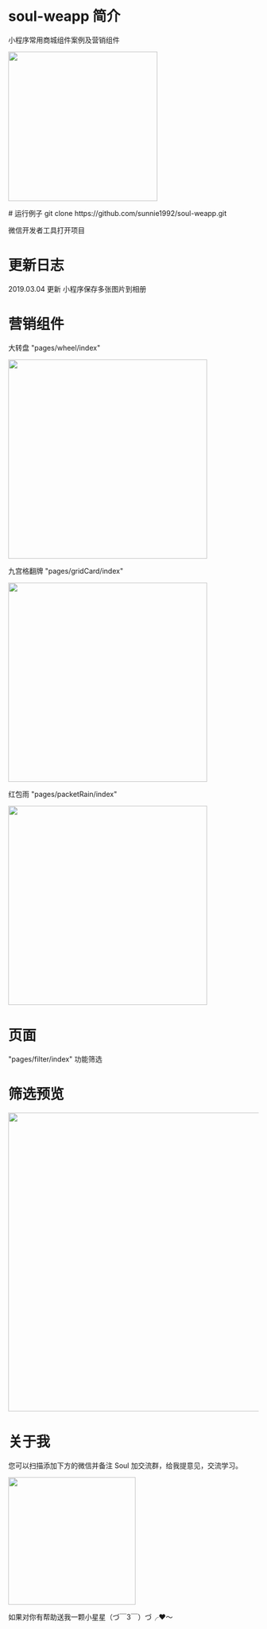 # soul-weapp 简介
小程序常用商城组件案例及营销组件
<p>
  <img src="https://tweapp.top1buyer.com/preview/index.png" width="300"  style="display:inline;">
</p>
# 运行例子
git clone https://github.com/sunnie1992/soul-weapp.git

微信开发者工具打开项目
# 更新日志
2019.03.04 更新 小程序保存多张图片到相册
#  营销组件
<p>
大转盘  "pages/wheel/index"   
</p>
<p>
  <img src="https://tweapp.top1buyer.com/page1.gif" width="400"  style="display:inline;">
</p>
<p>
九宫格翻牌  "pages/gridCard/index"
</p>
<p>
  <img src="https://tweapp.top1buyer.com/page2.gif" width="400"  style="display:inline;">
</p>
<p>
红包雨     "pages/packetRain/index"
</p>
<p>
  <img src="https://tweapp.top1buyer.com/page6.gif" width="400"  style="display:inline;">
</p>

# 页面
"pages/filter/index"      功能筛选

# 筛选预览
<p>
  <img src="https://tweapp.top1buyer.com/page5.gif" width="600"  style="display:inline;">
</p>

# 关于我

您可以扫描添加下方的微信并备注 Soul 加交流群，给我提意见，交流学习。
<p>
  <img src="https://tweapp.top1buyer.com/mine.jpg" width="256" style="display:inline;">
</p>
 
如果对你有帮助送我一颗小星星（づ￣3￣）づ╭❤～

